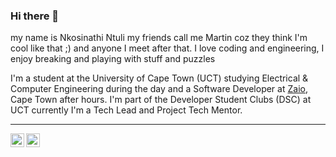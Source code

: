 ### Hi there 👋

<!--
**nkosinathintuli/nkosinathintuli** is a ✨ _special_ ✨ repository because its `README.md` (this file) appears on your GitHub profile. 
**My name is Nkosinathi my friends call me Martin. I love coding and engineering, I enjoy breaking and playing with stuff and puzzles 
Here are some ideas to get you started:

- 🔭 I’m currently working on ...
- 🌱 I’m currently learning ...
- 👯 I’m looking to collaborate on ...
- 🤔 I’m looking for help with ...
- 💬 Ask me about ...
- 📫 How to reach me: ...
- 😄 Pronouns: ...
- ⚡ Fun fact: ...
-->
my name is Nkosinathi Ntuli my friends call me Martin coz they think I'm cool like that ;) and anyone I meet after that. I love coding and engineering, I enjoy breaking and playing with stuff and puzzles 

I'm a  student at the University of Cape Town (UCT) studying Electrical & Computer Engineering during the day and a Software Developer at [Zaio](https://www.zaio.io/), Cape Town after hours. I'm part of the Developer Student Clubs (DSC) at UCT currently I'm a Tech Lead and Project Tech Mentor.

---
<a href="https://www.linkedin.com/in/nkosinathintuli/">
  <img align="left" alt="Linkedin" width="22px" src="https://cdn.jsdelivr.net/npm/simple-icons@v3/icons/linkedin.svg" />
</a>
<a href="https://www.instagram.com/nkosinathintulimartin/">
  <img align="left" alt="Instagram" width="22px" src="https://cdn.jsdelivr.net/npm/simple-icons@v3/icons/instagram.svg" />
</a>
